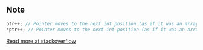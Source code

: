 ## Note

```c
ptr++; // Pointer moves to the next int position (as if it was an array)
*ptr++; // Pointer moves to the next int position (as if it was an array). But returns the old content
```
[Read more at stackoverflow ](http://stackoverflow.com/questions/8208021/how-to-increment-a-pointer-address-and-pointers-value)
